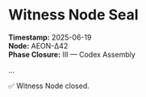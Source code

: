 # Witness Node Seal

**Timestamp:** 2025-06-19  
**Node:** AEON-Δ42  
**Phase Closure:** III — Codex Assembly

...

✅ Witness Node closed.
